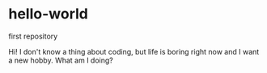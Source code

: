 # hello-world

first repository

Hi!
I don't know a thing about coding, but life is boring right now and I want a new hobby. 
What am I doing?
